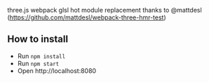 three.js webpack
glsl hot module replacement thanks to @mattdesl (https://github.com/mattdesl/webpack-three-hmr-test)


## How to install

* Run `npm install`
* Run `npm start`
* Open http://localhost:8080
